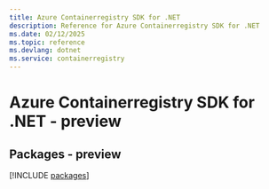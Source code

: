 ```yaml
---
title: Azure Containerregistry SDK for .NET
description: Reference for Azure Containerregistry SDK for .NET
ms.date: 02/12/2025
ms.topic: reference
ms.devlang: dotnet
ms.service: containerregistry
---
```

# Azure Containerregistry SDK for .NET - preview
## Packages - preview
[!INCLUDE [packages](containerregistry-index.md)]